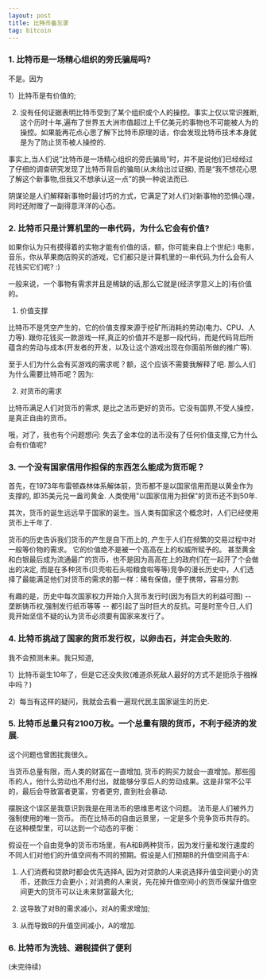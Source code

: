 ```yaml
---
layout: post
title: 比特币备忘录
tag: bitcoin
---
```


### 1. 比特币是一场精心组织的旁氏骗局吗?

不是。因为

1）比特币是有价值的;

2) 没有任何证据表明比特币受到了某个组织或个人的操控。事实上仅以常识推断, 这个历时十年,遍布了世界五大洲市值超过上千亿美元的事物也不可能被人为的操控。如果能再花点心思了解下比特币原理的话，你会发现比特币技术本身就是为了防止货币被人操控的.

事实上,当人们说“比特币是一场精心组织的旁氏骗局”时，并不是说他们已经经过了仔细的调查研究发现了比特币背后的骗局(从未给出过证据), 而是“我不想花心思了解这个新事物,但我又不想承认这一点”的换一种说法而已.

阴谋论是人们解释新事物时最讨巧的方式，它满足了对人们对新事物的恐惧心理，同时还附赠了一副得意洋洋的心态。


### 2. 比特币只是计算机里的一串代码，为什么它会有价值?

如果你认为只有摸得着的实物才能有价值的话，额，你可能来自上个世纪:)  电影，音乐，你从苹果商店购买的游戏，它们都只是计算机里的一串代码,为什么会有人花钱买它们呢? :)

一般来说，一个事物有需求并且是稀缺的话,那么它就是(经济学意义上的)有价值的。

1) 价值支撑

比特币不是凭空产生的，它的价值支撑来源于挖矿所消耗的劳动(电力、CPU、人力等).  跟你花钱买一款游戏一样,真正的价值并不是那一段代码，而是代码背后所蕴含的劳动与成本(开发者的开发，以及让这个游戏出现在你面前所做的推广等).

至于人们为什么会有买游戏的需求呢？额，这个应该不需要我解释了吧. 那么人们为什么需要比特币呢？因为:

2) 对货币的需求

比特币满足人们对货币的需求, 是比之法币更好的货币。它没有国界,不受人操控，是真正自由的货币。 

哦，对了，我也有个问题想问: 失去了金本位的法币没有了任何价值支撑,它为什么会有价值呢?


### 3. 一个没有国家信用作担保的东西怎么能成为货币呢？

首先，在1973年布雷顿森林体系解体前，货币都不是以国家信用而是以黄金作为支撑的, 即35美元兑一盎司黄金. 人类使用"以国家信用为担保"的货币还不到50年.

其次，货币的诞生远远早于国家的诞生。当人类有国家这个概念时，人们已经使用货币上千年了. 

货币的历史告诉我们货币的产生是自下而上的, 产生于人们在频繁的交易过程中对一般等价物的需求。 它的价值绝不是被一个高高在上的权威所赋予的。 甚至黄金和白银最后成为流通最广的货币，也不是因为高高在上的政府们在一起开了个会做出的决定, 而是在多种货币(贝壳啦石头啦粮食啦等等)竞争的漫长历史中，人们选择了最能满足他们对货币的需求的那一样：稀有保值，便于携带，容易分割.

有趣的是，历史中每次国家权力开始介入货币发行时(因为有巨大的利益可图) -- 垄断铸币权,强制发行纸币等等 -- 都引起了当时巨大的反抗。可是时至今日,人们竟开始坚信不疑的认为货币必须要有国家来发行了。


### 4. 比特币挑战了国家的货币发行权，以卵击石，并定会失败的.

我不会预测未来。我只知道,

1）比特币诞生10年了，但是它还没失败(难道杀死敌人最好的方式不是扼杀于襁褓中吗？)

2）每当有这样的疑问，我就会去看一遍现代民主国家诞生的历史.

### 5. 比特币总量只有2100万枚。一个总量有限的货币，不利于经济的发展.

这个问题也曾困扰我很久。

当货币总量有限，而人类的财富在一直增加, 货币的购买力就会一直增加。那些囤币的人，他什么劳动也不用付出，就能够分享后人的劳动成果。这是非常不公平的，最后会导致富者更富，穷者更穷, 直到社会暴动.

摆脱这个误区是我意识到我是在用法币的思维思考这个问题。 法币是人们被外力强制使用的唯一货币。 而在比特币的自由远景里，一定是多个竞争货币共存的。在这种模型里，可以达到一个动态的平衡：

假设在一个自由竞争的货币市场里，有A和B两种货币，因为发行量和发行速度的不同人们对他们的升值空间有不同的预期。假设是人们预期B的升值空间高于A:

1) 人们消费和贷款时都会优先选择A, 因为对贷款的人来说选择升值空间更小的货币，还款压力会更小；对消费的人来说，先花掉升值空间小的货币保留升值空间更大的货币可以让未来财富最大化;

2) 这导致了对B的需求减小，对A的需求增加;

3) 从而导致B的升值空间减小，A的增加.

### 6. 比特币为洗钱、避税提供了便利


(未完待续)
